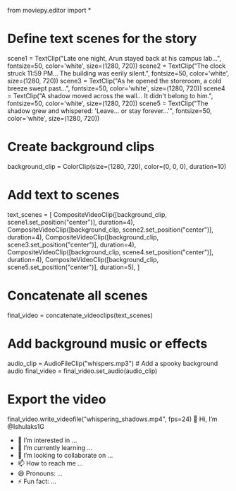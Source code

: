 from moviepy.editor import *

# Define text scenes for the story
scene1 = TextClip("Late one night, Arun stayed back at his campus lab...", fontsize=50, color='white', size=(1280, 720))
scene2 = TextClip("The clock struck 11:59 PM... The building was eerily silent.", fontsize=50, color='white', size=(1280, 720))
scene3 = TextClip("As he opened the storeroom, a cold breeze swept past...", fontsize=50, color='white', size=(1280, 720))
scene4 = TextClip("A shadow moved across the wall... It didn't belong to him.", fontsize=50, color='white', size=(1280, 720))
scene5 = TextClip("The shadow grew and whispered: 'Leave... or stay forever...'", fontsize=50, color='white', size=(1280, 720))

# Create background clips
background_clip = ColorClip(size=(1280, 720), color=(0, 0, 0), duration=10)

# Add text to scenes
text_scenes = [
    CompositeVideoClip([background_clip, scene1.set_position("center")], duration=4),
    CompositeVideoClip([background_clip, scene2.set_position("center")], duration=4),
    CompositeVideoClip([background_clip, scene3.set_position("center")], duration=4),
    CompositeVideoClip([background_clip, scene4.set_position("center")], duration=4),
    CompositeVideoClip([background_clip, scene5.set_position("center")], duration=5),
]

# Concatenate all scenes
final_video = concatenate_videoclips(text_scenes)

# Add background music or effects
audio_clip = AudioFileClip("whispers.mp3")  # Add a spooky background audio
final_video = final_video.set_audio(audio_clip)

# Export the video
final_video.write_videofile("whispering_shadows.mp4", fps=24) 👋 Hi, I’m @Ishulaks1G
- 👀 I’m interested in ...
- 🌱 I’m currently learning ...
- 💞️ I’m looking to collaborate on ...
- 📫 How to reach me ...
- 😄 Pronouns: ...
- ⚡ Fun fact: ...

<!---
Ishulaks1G/Ishulaks1G is a ✨ special ✨ repository because its `README.md` (this file) appears on your GitHub profile.
You can click the Preview link to take a look at your changes.
--->
